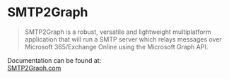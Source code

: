 # SMTP2Graph

> SMTP2Graph is a robust, versatile and lightweight multiplatform application that will run a SMTP server which relays messages over Microsoft 365/Exchange Online using the Microsoft Graph API.

Documentation can be found at:  
[SMTP2Graph.com](https://www.smtp2graph.com)
